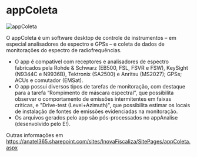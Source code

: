 # appColeta
![appColeta](https://github.com/EricMagalhaesDelgado/appColetaV2/assets/75496918/6cd3fcc9-4bd6-4a43-811e-b1aa181c3f43)

O appColeta é um software desktop de controle de instrumentos – em especial analisadores de espectro e GPSs – e coleta de dados de monitorações do espectro de radiofrequências. 

- O app é compatível com receptores e analisadores de espectro fabricados pela Rohde & Schwarz (EB500, FSL, FSVR e FSW), KeySight (N9344C e N9936B), Tektronix (SA2500) e Anritsu (MS2027); GPSs; ACUs e comutador (EMSat). 
- O app possui diversos tipos de tarefas de monitoração, com destaque para a tarefa “Rompimento de máscara espectral”, que possibilita observar o comportamento de emissões intermitentes em faixas críticas, e "Drive-test (Level+Azimuth)", que possibilita estimar os locais de instalação de fontes de emissões evidenciadas na monitoração.
- Os arquivos gerados pelo app são pós-processados no appAnalise (desenvolvido pelo E!).

Outras informações em https://anatel365.sharepoint.com/sites/InovaFiscaliza/SitePages/appColeta.aspx
